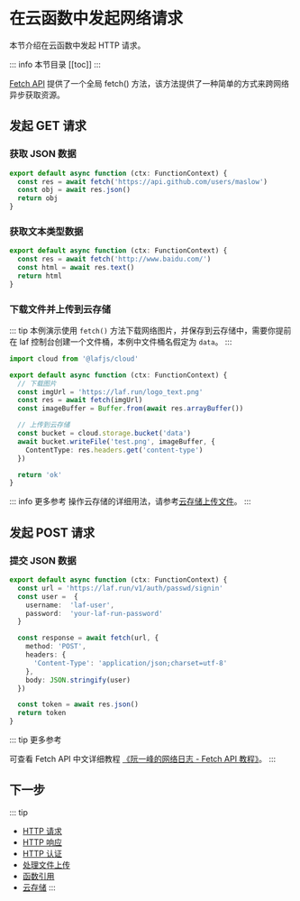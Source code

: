 

# 在云函数中发起网络请求

本节介绍在云函数中发起 HTTP 请求。

::: info 本节目录
[[toc]]
:::

[Fetch API](https://developer.mozilla.org/zh-CN/docs/Web/API/Fetch_API) 提供了一个全局 fetch() 方法，该方法提供了一种简单的方式来跨网络异步获取资源。


## 发起 GET 请求

### 获取 JSON 数据

```typescript
export default async function (ctx: FunctionContext) {
  const res = await fetch('https://api.github.com/users/maslow')
  const obj = await res.json()
  return obj
}
```

### 获取文本类型数据

```typescript
export default async function (ctx: FunctionContext) {
  const res = await fetch('http://www.baidu.com/')
  const html = await res.text()
  return html
}
```

### 下载文件并上传到云存储
::: tip
本例演示使用 `fetch()` 方法下载网络图片，并保存到云存储中，需要你提前在 laf 控制台创建一个文件桶，本例中文件桶名假定为 `data`。
:::

```typescript
import cloud from '@lafjs/cloud'

export default async function (ctx: FunctionContext) {
  // 下载图片
  const imgUrl = 'https://laf.run/logo_text.png'
  const res = await fetch(imgUrl)
  const imageBuffer = Buffer.from(await res.arrayBuffer())

  // 上传到云存储
  const bucket = cloud.storage.bucket('data')
  await bucket.writeFile('test.png', imageBuffer, {
    ContentType: res.headers.get('content-type')
  })

  return 'ok'
}
```

::: info 更多参考
操作云存储的详细用法，请参考[云存储上传文件](../cloud-storage/upload.md)。
:::


## 发起 POST 请求

### 提交 JSON 数据

```typescript
export default async function (ctx: FunctionContext) {
  const url = 'https://laf.run/v1/auth/passwd/signin'
  const user =  { 
    username:  'laf-user',
    password:  'your-laf-run-password'
  }

  const response = await fetch(url, {
    method: 'POST',
    headers: {
      'Content-Type': 'application/json;charset=utf-8'
    }, 
    body: JSON.stringify(user) 
  })

  const token = await res.json()
  return token
}
```


::: tip 更多参考

可查看 Fetch API 中文详细教程 [《阮一峰的网络日志 - Fetch API 教程》](https://www.ruanyifeng.com/blog/2020/12/fetch-tutorial.html)。
:::

## 下一步
::: tip
- [HTTP 请求](./request.md)
- [HTTP 响应](./response.md)
- [HTTP 认证](./auth.md)
- [处理文件上传](./files.md)
- [函数引用](./import.md)
- [云存储](../cloud-storage/index.md)
:::

